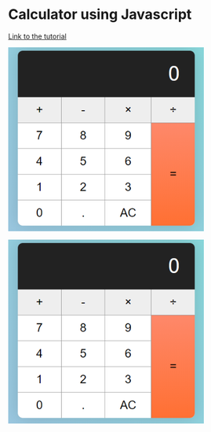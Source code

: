 # Calculator using Javascript

[Link to the tutorial](https://zellwk.com/blog/calculator-part-1/)

<img src="images/2.png">

![Screenshot](images/2.png)